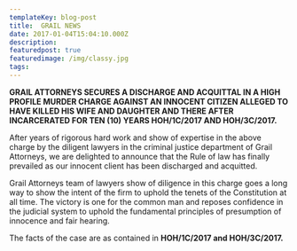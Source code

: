 ```yaml
---
templateKey: blog-post
title: 	GRAIL NEWS 
date: 2017-01-04T15:04:10.000Z
description: 
featuredpost: true
featuredimage: /img/classy.jpg
tags:
---
```


**GRAIL ATTORNEYS SECURES A DISCHARGE AND ACQUITTAL IN A HIGH PROFILE MURDER CHARGE AGAINST AN INNOCENT CITIZEN ALLEGED TO HAVE KILLED HIS WIFE AND DAUGHTER AND THERE AFTER INCARCERATED FOR TEN (10) YEARS HOH/1C/2017 AND HOH/3C/2017.**
  



After years of rigorous hard work and show of expertise in the above charge by the diligent lawyers in the criminal justice department of Grail Attorneys, 
 we are delighted to announce that the Rule of law has finally prevailed as our innocent client has been discharged and acquitted.

 Grail Attorneys team of lawyers show of diligence in this charge goes a long way to show the intent of the firm to uphold the tenets of the Constitution at all time. The victory is one for the common man and reposes confidence in the judicial system to uphold the fundamental principles of presumption of innocence and fair hearing.

 The facts of the case are as contained in **HOH/1C/2017 and HOH/3C/2017.**







